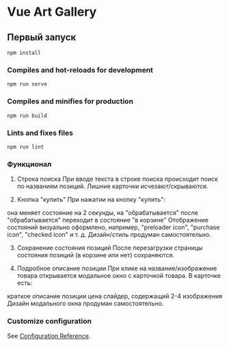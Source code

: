 # Vue Art Gallery

## Первый запуск
```
npm install
```

### Compiles and hot-reloads for development
```
npm run serve
```

### Compiles and minifies for production
```
npm run build
```

### Lints and fixes files
```
npm run lint
```


### Функционал 


1. Строка поиска
   При вводе текста в строке поиска происходит поиск по названиям позиций. Лишние карточки исчезают/скрываются.

2. Кнопка "купить"
   При нажатии на кнопку "купить":

она меняет состояние на 2 секунды, на "обрабатывается"
после "обрабатывается" переходит в состояние "в корзине"
Отображение состояний визуально оформлено, например, "preloader icon", "purchase icon", "checked icon" и т. д. Дизайн/стиль продуман самостоятельно.

3. Сохранение состояния позиций
   После перезагрузки страницы состояния позиций (в корзине или нет) сохраняются.

4. Подробное описание позиции
   При клике на название/изображение товара открывается модальное окно с карточкой товара. В карточке есть:

краткое описание позиции
цена
слайдер, содержащий 2-4 изображения
Дизайн модального окна продуман самостоятельно.

### Customize configuration
See [Configuration Reference](https://cli.vuejs.org/config/).
